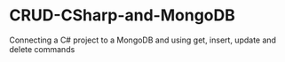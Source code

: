 # CRUD-CSharp-and-MongoDB
 Connecting a C# project to a MongoDB and using get, insert, update and delete commands
